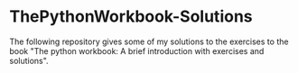 # ThePythonWorkbook-Solutions
The following repository gives some of my solutions to the exercises to the book  "The python workbook: A brief introduction with exercises and solutions".
